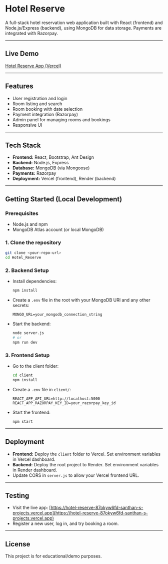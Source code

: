 # Hotel Reserve

A full-stack hotel reservation web application built with React (frontend) and Node.js/Express (backend), using MongoDB for data storage. Payments are integrated with Razorpay.

---

## Live Demo

[Hotel Reserve App (Vercel)](https://hotel-reserve-87okyw6fd-santhan-s-projects.vercel.app)

---

## Features
- User registration and login
- Room listing and search
- Room booking with date selection
- Payment integration (Razorpay)
- Admin panel for managing rooms and bookings
- Responsive UI

---

## Tech Stack
- **Frontend:** React, Bootstrap, Ant Design
- **Backend:** Node.js, Express
- **Database:** MongoDB (via Mongoose)
- **Payments:** Razorpay
- **Deployment:** Vercel (frontend), Render (backend)

---

## Getting Started (Local Development)

### Prerequisites
- Node.js and npm
- MongoDB Atlas account (or local MongoDB)

### 1. Clone the repository
```sh
git clone <your-repo-url>
cd Hotel_Reserve
```

### 2. Backend Setup
- Install dependencies:
  ```sh
  npm install
  ```
- Create a `.env` file in the root with your MongoDB URI and any other secrets:
  ```env
  MONGO_URL=your_mongodb_connection_string
  ```
- Start the backend:
  ```sh
  node server.js
  # or
  npm run dev
  ```

### 3. Frontend Setup
- Go to the client folder:
  ```sh
  cd client
  npm install
  ```
- Create a `.env` file in `client/`:
  ```env
  REACT_APP_API_URL=http://localhost:5000
  REACT_APP_RAZORPAY_KEY_ID=your_razorpay_key_id
  ```
- Start the frontend:
  ```sh
  npm start
  ```

---

## Deployment
- **Frontend:** Deploy the `client` folder to Vercel. Set environment variables in Vercel dashboard.
- **Backend:** Deploy the root project to Render. Set environment variables in Render dashboard.
- Update CORS in `server.js` to allow your Vercel frontend URL.

---

## Testing
- Visit the live app: [https://hotel-reserve-87okyw6fd-santhan-s-projects.vercel.app](https://hotel-reserve-87okyw6fd-santhan-s-projects.vercel.app)
- Register a new user, log in, and try booking a room.

---

## License
This project is for educational/demo purposes.
